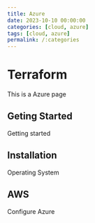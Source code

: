 ```yaml
---
title: Azure
date: 2023-10-10 00:00:00
categories: [cloud, azure]
tags: [cloud, azure]
permalink: /:categories
---
```


# Terraform

This is a Azure page

## Geting Started

Getting started

## Installation 

Operating System

## AWS

Configure Azure